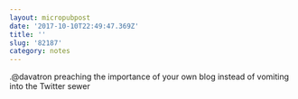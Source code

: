 ```yaml
---
layout: micropubpost
date: '2017-10-10T22:49:47.369Z'
title: ''
slug: '82187'
category: notes
---
```

.@davatron preaching the importance of your own blog instead of vomiting into the Twitter sewer
